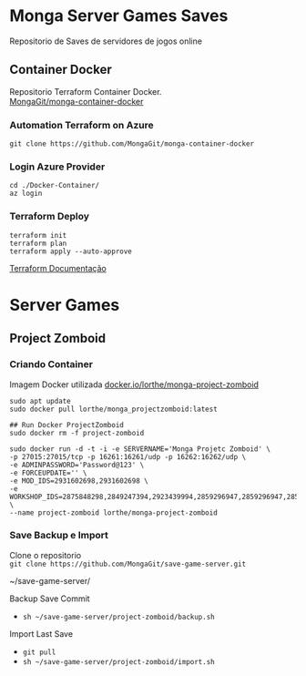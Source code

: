 # Monga Server Games Saves
Repositorio de Saves de servidores de jogos online

## Container Docker
Repositorio Terraform Container Docker.<br>
[MongaGit/monga-container-docker](https://github.com/MongaGit/monga-container-docker)


### Automation Terraform on Azure
`git clone https://github.com/MongaGit/monga-container-docker`

### Login Azure Provider
```
cd ./Docker-Container/
az login
```
### Terraform Deploy
```
terraform init
terraform plan
terraform apply --auto-approve
```
[Terraform Documentação](https://developer.hashicorp.com/terraform/downloads)

# Server Games

## Project Zomboid

### Criando Container
Imagem Docker utilizada [docker.io/lorthe/monga-project-zomboid](https://hub.docker.com/r/lorthe/monga-project-zomboid)

```
sudo apt update
sudo docker pull lorthe/monga_projectzomboid:latest

## Run Docker ProjectZomboid
sudo docker rm -f project-zomboid

sudo docker run -d -t -i -e SERVERNAME='Monga Projetc Zomboid' \
-p 27015:27015/tcp -p 16261:16261/udp -p 16262:16262/udp \
-e ADMINPASSWORD='Password@123' \
-e FORCEUPDATE='' \
-e MOD_IDS=2931602698,2931602698 \
-e WORKSHOP_IDS=2875848298,2849247394,2923439994,2859296947,2859296947,2859296947 \
--name project-zomboid lorthe/monga-project-zomboid
```

### Save Backup e Import
Clone o repositorio <br>
`git clone https://github.com/MongaGit/save-game-server.git`

~/save-game-server/


Backup Save Commit<br>
* ```sh ~/save-game-server/project-zomboid/backup.sh```

Import Last Save<br>
* ```git pull```
* ```sh ~/save-game-server/project-zomboid/import.sh```

